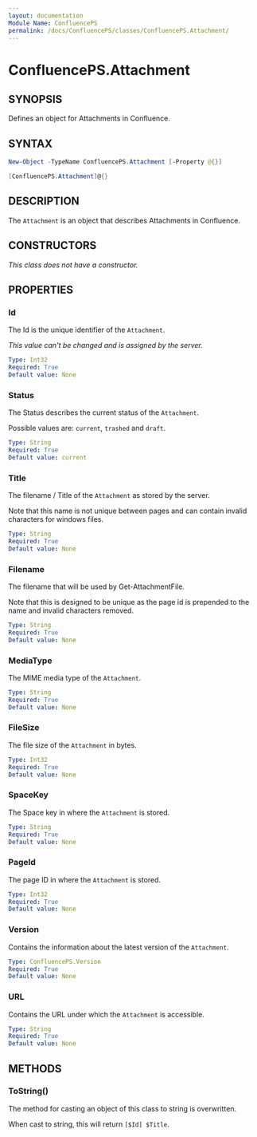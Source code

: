 ```yaml
---
layout: documentation
Module Name: ConfluencePS
permalink: /docs/ConfluencePS/classes/ConfluencePS.Attachment/
---
```

# ConfluencePS.Attachment

## SYNOPSIS

Defines an object for Attachments in Confluence.

## SYNTAX

```powershell
New-Object -TypeName ConfluencePS.Attachment [-Property @{}]

[ConfluencePS.Attachment]@{}
```

## DESCRIPTION

<!-- TODO -->
The `Attachment` is an object that describes Attachments in Confluence.

## CONSTRUCTORS

<!-- TODO -->
_This class does not have a constructor._

## PROPERTIES

### Id

The Id is the unique identifier of the `Attachment`.

_This value can't be changed and is assigned by the server._

```yaml
Type: Int32
Required: True
Default value: None
```

### Status

The Status describes the current status of the `Attachment`.

Possible values are: `current`, `trashed` and `draft`.

```yaml
Type: String
Required: True
Default value: current
```

### Title

The filename / Title of the `Attachment` as stored by the server.

Note that this name is not unique between pages and can contain invalid characters for windows files.

```yaml
Type: String
Required: True
Default value: None
```

### Filename

The filename that will be used by Get-AttachmentFile.

Note that this is designed to be unique as the page id is prepended to the name and invalid characters removed.

```yaml
Type: String
Required: True
Default value: None
```

### MediaType

The MIME media type of the `Attachment`.

```yaml
Type: String
Required: True
Default value: None
```

### FileSize

The file size of the `Attachment` in bytes.

```yaml
Type: Int32
Required: True
Default value: None
```

### SpaceKey

The Space key in where the `Attachment` is stored.

```yaml
Type: String
Required: True
Default value: None
```

### PageId

The page ID in where the `Attachment` is stored.

```yaml
Type: Int32
Required: True
Default value: None
```

### Version

Contains the information about the latest version of the `Attachment`.

```yaml
Type: ConfluencePS.Version
Required: True
Default value: None
```

### URL

Contains the URL under which the `Attachment` is accessible.

```yaml
Type: String
Required: True
Default value: None
```

## METHODS

### ToString()

The method for casting an object of this class to string is overwritten.

When cast to string, this will return `[$Id] $Title`.
